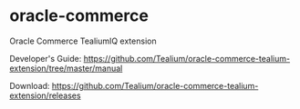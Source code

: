 oracle-commerce
===============

Oracle Commerce TealiumIQ extension

Developer's Guide: https://github.com/Tealium/oracle-commerce-tealium-extension/tree/master/manual

Download: https://github.com/Tealium/oracle-commerce-tealium-extension/releases

